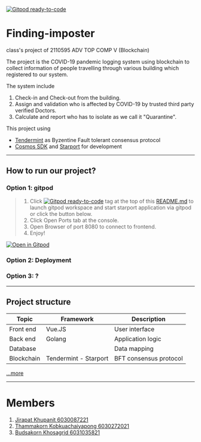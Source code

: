 [![Gitpod ready-to-code](https://img.shields.io/badge/Gitpod-ready--to--code-blue?logo=gitpod)](https://gitpod.io/#https://github.com/chantmk/Finding-imposter)
# Finding-imposter
 class's project of 2110595 ADV TOP COMP V (Blockchain) 

The project is the COVID-19 pandemic logging system using blockchain to collect information of people travelling through various building which registered to our system.

The system include
1. Check-in and Check-out from the building.
2. Assign and validation who is affected by COVID-19 by trusted third party verified Doctors.
3. Calculate and report who has to isolate as we call it "Quarantine".


 This project using 
 - [Tendermint](https://tendermint.com/) as Byzentine Fault tolerant consensus protocol
 - [Cosmos SDK](https://docs.cosmos.network/)  and [Starport](https://github.com/tendermint/starport) for development

---
## How to run our project?
###  **Option 1: gitpod**
> 1. Click [![Gitpod ready-to-code](https://img.shields.io/badge/Gitpod-ready--to--code-blue?logo=gitpod)](https://gitpod.io/#https://github.com/chantmk/Finding-imposter) tag at the top of this [README.md](README.md) to launch gitpod workspace and start starport application via gitpod or click the button below.
> 2. Click Open Ports tab at the console.
> 3. Open Browser of port 8080 to connect to frontend.
> 4. Enjoy!

[![Open in Gitpod](https://gitpod.io/button/open-in-gitpod.svg)](https://gitpod.io/#https://github.com/<your-org>/<your-project>)


### **Option 2: Deployment**

>
>
>

### **Option 3: ?**

>
>
>

---
## Project structure
|Topic|Framework|Description|
|-|-|-|
|Front end| Vue.JS | User interface 
|Back end| Golang | Application logic
|Database||Data mapping
|Blockchain| Tendermint - Starport| BFT consensus protocol

[...more](doc/Description.md)

---
# Members
1. [Jirapat Khupanit 6030087221](https://github.com/focusjk)
2. [Thammakorn Kobkuachaiyapong 6030272021](https://github.com/chantmk)
3. [Budsakorn Khosagrid 6031035821](https://github.com/mingokl02135)

